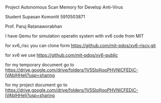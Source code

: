 Project Autonomous Scan Memory for Develop Anti-Virus

Student Supasan Komonlit 5910503871

Prof. Paruj Ratanaworabhan

I have Qemu for simulation operatin system with xv6 code from MIT

for xv6_risc you can clone form https://github.com/mit-pdos/xv6-riscv.git

for xv6 we use https://github.com/mit-pdos/xv6-public

for my temporary document go to https://drive.google.com/drive/folders/1V5SIolIjooPHVNlCFEDjC-lVAbIHHeIj?usp=sharing

for my project document go to https://drive.google.com/drive/folders/1V5SIolIjooPHVNlCFEDjC-lVAbIHHeIj?usp=sharing
